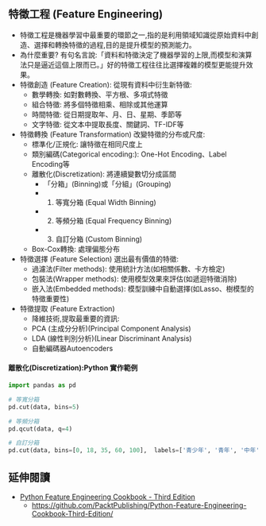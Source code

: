 ## 特徵工程 (Feature Engineering)
- 特徵工程是機器學習中最重要的環節之一,指的是利用領域知識從原始資料中創造、選擇和轉換特徵的過程,目的是提升模型的預測能力。
- 為什麼重要? 有句名言說:「資料和特徵決定了機器學習的上限,而模型和演算法只是逼近這個上限而已。」好的特徵工程往往比選擇複雜的模型更能提升效果。
- 特徵創造 (Feature Creation): 從現有資料中衍生新特徵:
  - 數學轉換: 如對數轉換、平方根、多項式特徵
  - 組合特徵: 將多個特徵相乘、相除或其他運算
  - 時間特徵: 從日期提取年、月、日、星期、季節等
  - 文字特徵: 從文本中提取長度、關鍵詞、TF-IDF等
- 特徵轉換 (Feature Transformation) 改變特徵的分布或尺度:
  - 標準化/正規化: 讓特徵在相同尺度上
  - 類別編碼(Categorical encoding:): One-Hot Encoding、Label Encoding等
  - 離散化(Discretization): 將連續變數切分成區間
    - 「分箱」(Binning)或「分組」(Grouping)
    - 1. 等寬分箱 (Equal Width Binning)
    - 2. 等頻分箱 (Equal Frequency Binning)
    - 3. 自訂分箱 (Custom Binning) 
  - Box-Cox轉換: 處理偏態分布
- 特徵選擇 (Feature Selection) 選出最有價值的特徵:
  - 過濾法(Filter methods): 使用統計方法(如相關係數、卡方檢定)
  - 包裝法(Wrapper methods): 使用模型效果來評估(如遞迴特徵消除)
  - 嵌入法(Embedded methods): 模型訓練中自動選擇(如Lasso、樹模型的特徵重要性)
- 特徵提取 (Feature Extraction)
  - 降維技術,提取最重要的資訊:
  - PCA (主成分分析)(Principal Component Analysis)
  - LDA (線性判別分析)(Linear Discriminant Analysis)
  - 自動編碼器Autoencoders

#### 離散化(Discretization):Python 實作範例
```python
import pandas as pd

# 等寬分箱
pd.cut(data, bins=5)

# 等頻分箱
pd.qcut(data, q=4)

# 自訂分箱
pd.cut(data, bins=[0, 18, 35, 60, 100],  labels=['青少年', '青年', '中年', '老年'])
```
## 延伸閱讀
- [Python Feature Engineering Cookbook - Third Edition](https://learning.oreilly.com/library/view/python-feature-engineering/9781835883587/)
  - https://github.com/PacktPublishing/Python-Feature-Engineering-Cookbook-Third-Edition/ 
